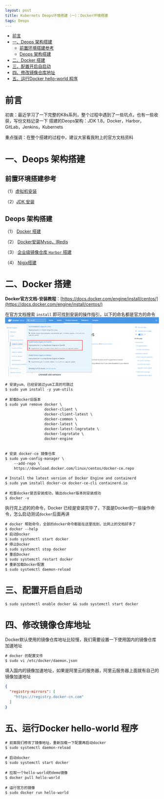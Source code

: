 ```yaml
---
layout: post
title: Kubernets Deops环境搭建（一）：Docker环境搭建
tags: Deops
---
```

<!-- TOC -->

- [前言](#前言)
- [一、Deops 架构搭建](#一deops-架构搭建)
    - [前置环境搭建参考](#前置环境搭建参考)
    - [Deops 架构搭建](#deops-架构搭建)
- [二、Docker 搭建](#二docker-搭建)
- [三、配置开启自启动](#三配置开启自启动)
- [四、修改镜像仓库地址](#四修改镜像仓库地址)
- [五、运行Docker hello-world 程序](#五运行docker-hello-world-程序)

<!-- /TOC -->

# 前言
初衷：最近学习了一下完整的K8s系列，整个过程中遇到了一些坑点，也有一些收获，写份文档记录一下
搭建的Deops架构：JDK 1.8，Docker，Harbor，GitLab，Jenkins，Kubernets

重点强调：在整个搭建的过程中，建议大家看我附上的官方文档资料

# 一、Deops 架构搭建

## 前置环境搭建参考
（1）[虚拟机安装](/2019/05/VMBox-install-CentOS/)

（2）[JDK 安装](/2020/12/Linux-Java-JDK-install/)

## Deops 架构搭建
（1） [Docker 搭建](#docker-搭建)

（2） [Docker安装Mysq，lRedis](/2021/02/K8s-Deops-(2))

（3） [企业级镜像仓库 `Harbor` 搭建](/2021/02/K8s-Deops-(3))

（4） [Nigix搭建](/2021/02/K8s-Deops-(4))

# 二、Docker 搭建
**Docker官方文档-安装教程**：[https://docs.docker.com/engine/install/centos/](https://docs.docker.com/engine/install/centos/)

在官方文档搜索 `install` 即可找到安装的操作指引，以下的命名都是官方的命令
![](/images/posts/myBlog/2021-02-03-K8s-Deops-(1)-01.png)

``` shell
# 安装yum，已经安装过yum工具的可跳过
$ sudo yum install -y yum-utils

# 卸载Docker旧版本
$ sudo yum remove docker \
                  docker-client \
                  docker-client-latest \
                  docker-common \
                  docker-latest \
                  docker-latest-logrotate \
                  docker-logrotate \
                  docker-engine


# 安装 docker-ce 镜像仓库
$ sudo yum-config-manager \
    --add-repo \
    https://download.docker.com/linux/centos/docker-ce.repo

# Install the latest version of Docker Engine and containerd
$ sudo yum install docker-ce docker-ce-cli containerd.io    

# 检查docker是否安装成功，输出docker版本则安装成功
$ docker -v

```

执行完上述的的命令，Docker 已经是安装完毕了，下面是Docker的一些操作命令，怎么启动测试`docker`后面再讲
``` shell
# docker 帮助命令，全部的docker命令都能在这里找到，比网上的文档好多了
$ docker --help
# 启动Docker
$ sudo systemctl start docker
# 停止Docker
$ sudo systemctl stop docker
# 重启Docker
$ sudo systemctl restart docker
# 重新加载Docker配置
$ sudo systemctl daemon-reload

```


# 三、配置开启自启动
```
$ sudo systemctl enable docker && sudo systemctl start docker
```

# 四、修改镜像仓库地址
Docker默认使用的镜像仓库地址比较慢，我们需要设置一下使用国内的镜像仓库加速地址

``` shell
# docker 的配置文件
$ sudo vi /etc/docker/daemon.json

```

填入国内的镜像加速地址，如果是阿里云的服务器，阿里云服务器上面就有自己的镜像加速地址
``` json
{
  "registry-mirrors": [
    "https://registry.docker-cn.com"
  ]
}
```

# 五、运行Docker hello-world 程序

``` shell
# 前面我们修改了镜像地址，重新加载一下配置再启动docker
$ sudo systemctl daemon-reload

# 启动docker
$ sudo systemctl start docker

# 拉取一个hello-world的demo镜像
$ docker pull hello-world

# 运行官方的镜像
$ sudo docker run hello-world

```